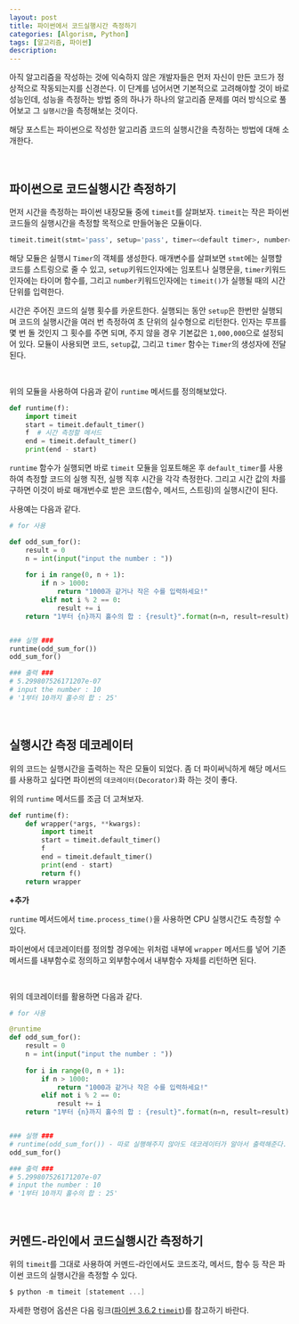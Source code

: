 ```yaml
---
layout: post
title: 파이썬에서 코드실행시간 측정하기
categories: [Algorism, Python]
tags: [알고리즘, 파이썬]
description: 
---
```


아직 알고리즘을 작성하는 것에 익숙하지 않은 개발자들은 먼저 자신이 만든 코드가 정상적으로 작동되는지를 신경쓴다. 이 단계를 넘어서면 기본적으로 고려해야할 것이 바로 성능인데, 성능을 측정하는 방법 중의 하나가 하나의 알고리즘 문제를 여러 방식으로 풀어보고 그 `실행시간`을 측정해보는 것이다. 

해당 포스트는 파이썬으로 작성한 알고리즘 코드의 실행시간을 측정하는 방법에 대해 소개한다.

<br>

## 파이썬으로 코드실행시간 측정하기

먼저 시간을 측정하는 파이썬 내장모듈 중에  `timeit`를 살펴보자. `timeit`는 작은 파이썬 코드들의 실행시간을 측정할 목적으로 만들어놓은 모듈이다. 

```python
timeit.timeit(stmt='pass', setup='pass', timer=<default timer>, number=1000000, globals=None)
```

해당 모듈은 실행시 `Timer`의 객체를 생성한다. 매개변수를 살펴보면 `stmt`에는 실행할 코드를 스트링으로 줄 수 있고, `setup`키워드인자에는 임포트나 실행문을, `timer`키워드인자에는 타이머 함수를, 그리고 `number`키워드인자에는 `timeit()`가 실행될 때의 시간단위를 입력한다. 

시간은 주어진 코드의 실행 횟수를 카운트한다. 실행되는 동안 `setup`은 한번만 실행되며 코드의 실행시간을 여러 번 측정하여 초 단위의 실수형으로 리턴한다. 인자는 루프를 몇 번 돌 것인지 그 횟수를 주면 되며, 주지 않을 경우 기본값은 `1,000,000`으로 설정되어 있다. 모듈이 사용되면 코드, `setup`값, 그리고 `timer` 함수는 `Timer`의 생성자에 전달된다. 

<br>

위의 모듈을 사용하여 다음과 같이 `runtime` 메서드를 정의해보았다. 

```python
def runtime(f):
    import timeit
    start = timeit.default_timer()
    f  # 시간 측정할 메서드
    end = timeit.default_timer()
    print(end - start) 
```

`runtime` 함수가 실행되면 바로 `timeit` 모듈을 임포트해온 후 `default_timer`를 사용하여 측정할 코드의 실행 직전, 실행 직후 시간을 각각 측정한다. 그리고 시간 값의 차를 구하면 이것이 바로 매개번수로 받은 코드(함수, 메서드, 스트링)의 실행시간이 된다. 


사용예는 다음과 같다. 

```python
# for 사용

def odd_sum_for():
    result = 0
    n = int(input("input the number : "))
    
    for i in range(0, n + 1):
        if n > 1000:
            return "1000과 같거나 작은 수를 입력하세요!"
        elif not i % 2 == 0:
            result += i
    return "1부터 {n}까지 홀수의 합 : {result}".format(n=n, result=result)


### 실행 ###
runtime(odd_sum_for())
odd_sum_for()

### 출력 ###
# 5.299807526171207e-07
# input the number : 10
# '1부터 10까지 홀수의 합 : 25'
```

<br>

## 실행시간 측정 데코레이터

위의 코드는 실행시간을 출력하는 작은 모듈이 되었다. 좀 더 파이써닉하게 해당 메서드를 사용하고 싶다면 파이썬의 `데코레이터(Decorator)`화 하는 것이 좋다. 

위의 `runtime` 메서드를 조금 더 고쳐보자.

```python
def runtime(f):
    def wrapper(*args, **kwargs):
        import timeit
        start = timeit.default_timer()
        f
        end = timeit.default_timer()
        print(end - start)
        return f()
    return wrapper
```

**+추가**

`runtime` 메서드에서 `time.process_time()`을 사용하면 CPU 실행시간도 측정할 수 있다.

파이썬에서 데코레이터를 정의할 경우에는 위처럼 내부에 `wrapper` 메서드를 넣어 기존 메서드를 내부함수로 정의하고 외부함수에서 내부함수 자체를 리턴하면 된다.

<br>

위의 데코레이터를 활용하면 다음과 같다. 

```python
# for 사용

@runtime
def odd_sum_for():
    result = 0
    n = int(input("input the number : "))
    
    for i in range(0, n + 1):
        if n > 1000:
            return "1000과 같거나 작은 수를 입력하세요!"
        elif not i % 2 == 0:
            result += i
    return "1부터 {n}까지 홀수의 합 : {result}".format(n=n, result=result)


### 실행 ###
# runtime(odd_sum_for()) - 따로 실행해주지 않아도 데코레이터가 알아서 출력해준다.
odd_sum_for()

### 출력 ###
# 5.299807526171207e-07
# input the number : 10
# '1부터 10까지 홀수의 합 : 25'
```

<br>

## 커멘드-라인에서 코드실행시간 측정하기 

위의 `timeit`를 그대로 사용하여 커멘드-라인에서도 코드조각, 메서드, 함수 등 작은 파이썬 코드의 실행시간을 측정할 수 있다.

```powershell
$ python -m timeit [statement ...]
```

자세한 명령어 옵션은 다음 링크(<a href="https://docs.python.org/3/library/timeit.html" target="_blank">파이썬 3.6.2 `timeit`</a>)를 참고하기 바란다. 

<br>

